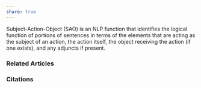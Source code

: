 ```yaml
---
share: true
---
```


Subject-Action-Object (SAO) is an NLP function that identifies the logical function of portions of sentences in terms of the elements that are acting as the subject of an action, the action itself, the object receiving the action (if one exists), and any adjuncts if present.

### Related Articles

### Citations
